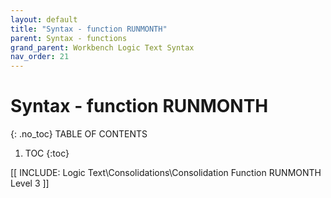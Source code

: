 ```yaml
---
layout: default
title: "Syntax - function RUNMONTH"
parent: Syntax - functions
grand_parent: Workbench Logic Text Syntax
nav_order: 21
---
```

# Syntax - function RUNMONTH
{: .no_toc}
TABLE OF CONTENTS 
1. TOC
{:toc}  

 [[ INCLUDE: Logic Text\Consolidations\Consolidation Function RUNMONTH Level 3 ]]
